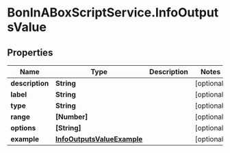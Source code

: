 # BonInABoxScriptService.InfoOutputsValue

## Properties

Name | Type | Description | Notes
------------ | ------------- | ------------- | -------------
**description** | **String** |  | [optional] 
**label** | **String** |  | [optional] 
**type** | **String** |  | [optional] 
**range** | **[Number]** |  | [optional] 
**options** | **[String]** |  | [optional] 
**example** | [**InfoOutputsValueExample**](InfoOutputsValueExample.md) |  | [optional] 


